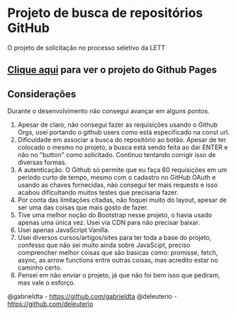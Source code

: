 # Projeto de busca de repositórios GitHub
O projeto de solicitação no processo seletivo da LETT

## [Clique aqui](https://lucasxs.github.io/GITHUB-API-LETT/) para ver o projeto do Github Pages
  
## Considerações
Durante o desenvolvimento não consegui avançar em alguns pontos.

1. Apesar de claro, não consegui fazer as requisições usando o Github Orgs, usei portando o github users como está especificado na const url.
2. Dificuldade em associar a busca do repositório ao botão. Apesar de ter colocado o mesmo no projeto, a busca está sendo feita ao dar ENTER e não no "button" como solicitado. Continuo tentando corrigir isso de diversas formas.
3. A autenticação. O Github só permite que eu faça 60 requisições em um período curto de tempo, mesmo com o cadastro no GitHub OAuth e usando as chaves fornecidas, não consegui ter mais requests e isso acabou dificultando muitos testes que precisaria fazer.
4. Por conta das limitações citadas, não foquei muito do layout, apesar de ser uma das coisas que mais gosto de fazer.
5. Tive uma melhor noção do Bootstrap nesse projeto, o havia usado apenas uma única vez. Usei via CDN para não precisar baixar.
6. Usei apenas JavaScript Vanilla.
7. Usei diversos cursos/artigos/sites para ter toda a base do projeto, confesso que não sei muito ainda sobre JavaScipt, preciso comprencher melhor coisas que são basicas como: promisse, fetch, async, as arrow functions entre outras coisas, mas acredito estar no caminho certo.
8. Pensei em não enviar o projeto, já que não foi bem isso que pediram, mas vale o esforço.

@gabrieldta - https://github.com/gabrieldta
@deleuterio - https://github.com/deleuterio
